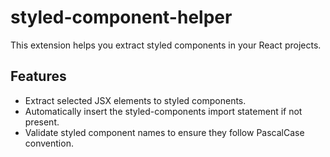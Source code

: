 # styled-component-helper 

This extension helps you extract styled components in your React projects.

## Features

- Extract selected JSX elements to styled components.
- Automatically insert the styled-components import statement if not present.
- Validate styled component names to ensure they follow PascalCase convention.

